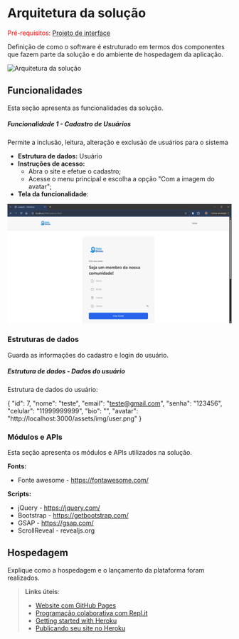 # Arquitetura da solução

<span style="color:red">Pré-requisitos: <a href="05-Projeto-interface.md"> Projeto de interface</a></span>

Definição de como o software é estruturado em termos dos componentes que fazem parte da solução e do ambiente de hospedagem da aplicação.

![Arquitetura da solução](images/exemplo-arquitetura.png)

## Funcionalidades

Esta seção apresenta as funcionalidades da solução.

##### Funcionalidade 1 - Cadastro de Usuários

Permite a inclusão, leitura, alteração e exclusão de usuários para o sistema

* **Estrutura de dados:** Usuário
* **Instruções de acesso:**
  * Abra o site e efetue o cadastro;
  * Acesse o menu principal e escolha a opção "Com a imagem do avatar";
* **Tela da funcionalidade**:

![alt text](<../tela de cadastro.png>)



### Estruturas de dados

Guarda as informações do cadastro e login do usuário.

##### Estrutura de dados - Dados do usuário


Estrutura de dados do usuário:

 {
      "id": 7,
      "nome": "teste",
      "email": "teste@gmail.com",
      "senha": "123456",
      "celular": "11999999999",
      "bio": "",
      "avatar": "http://localhost:3000/assets/img/user.png"
    }


### Módulos e APIs

Esta seção apresenta os módulos e APIs utilizados na solução.


**Fonts:**

* Fonte awesome - https://fontawesome.com/

**Scripts:**

* jQuery - https://jquery.com/
* Bootstrap - https://getbootstrap.com/
* GSAP - https://gsap.com/
* ScrollReveal - revealjs.org 


## Hospedagem

Explique como a hospedagem e o lançamento da plataforma foram realizados.

> **Links úteis**:
> - [Website com GitHub Pages](https://pages.github.com/)
> - [Programação colaborativa com Repl.it](https://repl.it/)
> - [Getting started with Heroku](https://devcenter.heroku.com/start)
> - [Publicando seu site no Heroku](http://pythonclub.com.br/publicando-seu-hello-world-no-heroku.html)
